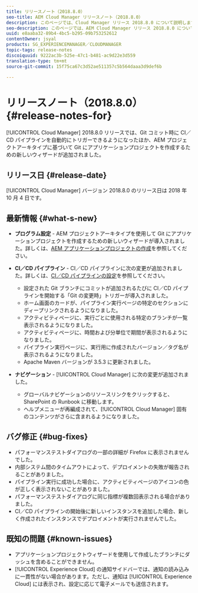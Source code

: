 ```yaml
---
title: リリースノート（2018.8.0）
seo-title: AEM Cloud Manager リリースノート（2018.8.0）
description: このページでは、Cloud Manager リリース 2018.8.0 について説明します。
seo-description: このページでは、AEM Cloud Manager リリース 2018.8.0 について説明します。
uuid: e8aaba32-89b4-4bc5-b295-09b753252612
contentOwner: jsyal
products: SG_EXPERIENCEMANAGER／CLOUDMANAGER
topic-tags: release-notes
discoiquuid: 9222ac3b-525e-47c1-b481-ac9d22e3d559
translation-type: tm+mt
source-git-commit: 15f75ca67c3d52ae511357c5b564daaa3d9def6b

---
```



# リリースノート（2018.8.0） {#release-notes-for}

[!UICONTROL Cloud Manager] 2018.8.0 リリースでは、Git コミット時に CI／CD パイプラインを自動的にトリガーできるようになったほか、AEM プロジェクトアーキタイプに基づいて Git にアプリケーションプロジェクトを作成するための新しいウィザードが追加されました。

## リリース日 {#release-date}

[!UICONTROL Cloud Manager] バージョン 2018.8.0 のリリース日は 2018 年 10 月 4 日です。

## 最新情報 {#what-s-new}

* **プログラム設定** - AEM プロジェクトアーキタイプを使用して Git にアプリケーションプロジェクトを作成するための新しいウィザードが導入されました。詳しくは、[AEM アプリケーションプロジェクトの作成](create-an-application-project.md)を参照してください。

* **CI／CD パイプライン** - CI／CD パイプラインに次の変更が追加されました。詳しくは、[CI／CD パイプラインの設定](configuring-pipeline.md)を参照してください。

   * 設定された Git ブランチにコミットが追加されるたびに CI／CD パイプラインを開始する「Git の変更時」トリガーが導入されました。
   * ホーム画面のカードが、パイプライン実行ページの特定のセクションにディープリンクされるようになりました。
   * アクティビティページに、実行ごとに使用される特定のブランチが一覧表示されるようになりました。
   * アクティビティページに、時間および分単位で期間が表示されるようになりました。
   * パイプライン実行ページに、実行用に作成されたバージョン／タグ名が表示されるようになりました。
   * Apache Maven バージョンが 3.5.3 に更新されました。

* **ナビゲーション** - [!UICONTROL Cloud Manager] に次の変更が追加されました。

   * グローバルナビゲーションのリソースリンクをクリックすると、SharePoint の Runbook に移動します。
   * ヘルプメニューが再編成されて、[!UICONTROL Cloud Manager] 固有のコンテンツがさらに含まれるようになりました。

## バグ修正 {#bug-fixes}

* パフォーマンステストダイアログの一部の詳細が Firefox に表示されませんでした。
* 内部システム間のタイムアウトによって、デプロイメントの失敗が報告されることがありました。
* パイプライン実行に成功した場合に、アクティビティページのアイコンの色が正しく表示されないことがありました。
* パフォーマンステストダイアログに同じ指標が複数回表示される場合がありました。
* CI／CD パイプラインの開始後に新しいインスタンスを追加した場合、新しく作成されたインスタンスでデプロイメントが実行されませんでした。

## 既知の問題 {#known-issues}

* アプリケーションプロジェクトウィザードを使用して作成したブランチにダッシュを含めることができません。
* [!UICONTROL Experience Cloud] の通知サイドバーでは、通知の読み込みに一貫性がない場合があります。ただし、通知は [!UICONTROL Experience Cloud] には表示され、設定に応じて電子メールでも送信されます。

